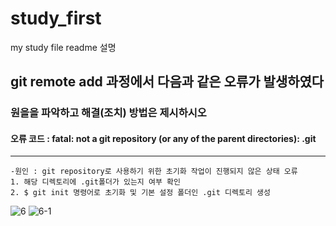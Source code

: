 # study_first
my study file
readme 설명
  ## git remote add 과정에서 다음과 같은 오류가 발생하였다

  ### 원을을 파악하고 해결(조치) 방법은 제시하시오

  #### 오류 코드 : fatal: not a git repository (or any of the parent directories): .git
***
    -원인 : git repository로 사용하기 위한 초기화 작업이 진행되지 않은 상태 오류
    1. 해당 디렉토리에 .git폴더가 있는지 여부 확인
    2. $ git init 명령어로 초기화 및 기본 설정 폴더인 .git 디렉토리 생성
   ![6](https://user-images.githubusercontent.com/105694802/197465559-56a56745-ea6c-4795-9ad0-e6bc7424d68b.jpg)
   ![6-1](https://user-images.githubusercontent.com/105694802/197465831-b1c8d3f9-1812-4a51-99f6-26571b09f7fc.jpg)
